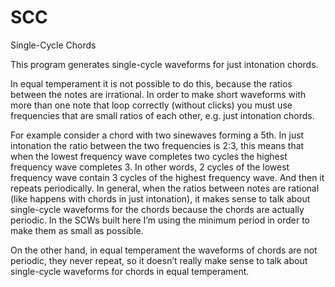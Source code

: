 # SCC
Single-Cycle Chords

This program generates single-cycle waveforms for just intonation chords.

In equal temperament it is not possible to do this, because the ratios between the notes are irrational. In order to make short waveforms with more than one note that loop correctly (without clicks) you must use frequencies that are small ratios of each other, e.g. just intonation chords.

For example consider a chord with two sinewaves forming a 5th. In just intonation the ratio between the two frequencies is 2:3, this means that when the lowest frequency wave completes two cycles the highest frequency wave completes 3. In other words, 2 cycles of the lowest frequency wave contain 3 cycles of the highest frequency wave. And then it repeats periodically. In general, when the ratios between notes are rational (like happens with chords in just intonation), it makes sense to talk about single-cycle waveforms for the chords because the chords are actually periodic. In the SCWs built here I’m using the minimum period in order to make them as small as possible.

On the other hand, in equal temperament the waveforms of chords are not periodic, they never repeat, so it doesn’t really make sense to talk about single-cycle waveforms for chords in equal temperament.
